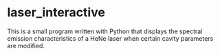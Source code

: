 laser_interactive
=================

This is a small program written with Python that displays the spectral emission characteristics of a HeNe laser when certain cavity parameters are modified.
